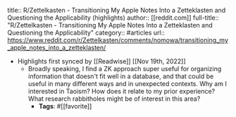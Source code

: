 title:: R/Zettelkasten - Transitioning My Apple Notes Into a Zetteklasten and Questioning the Applicability (highlights)
author:: [[reddit.com]]
full-title:: "R/Zettelkasten - Transitioning My Apple Notes Into a Zetteklasten and Questioning the Applicability"
category:: #articles
url:: https://www.reddit.com/r/Zettelkasten/comments/nomowa/transitioning_my_apple_notes_into_a_zetteklasten/

- Highlights first synced by [[Readwise]] [[Nov 19th, 2022]]
	- Broadly speaking, I find a ZK approach super useful for organizing information that doesn't fit well in a database, and that could be useful in many different ways and in unexpected contexts. Why am I interested in Taoism? How does it relate to my prior experience? What research rabbitholes might be of interest in this area?
		- **Tags**: #[[favorite]]